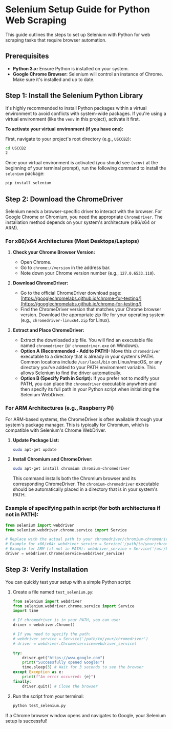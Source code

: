 # Selenium Setup Guide for Python Web Scraping

This guide outlines the steps to set up Selenium with Python for web scraping tasks that require browser automation.

## Prerequisites

*   **Python 3.x:** Ensure Python is installed on your system.
*   **Google Chrome Browser:** Selenium will control an instance of Chrome. Make sure it's installed and up to date.

## Step 1: Install the Selenium Python Library

It's highly recommended to install Python packages within a virtual environment to avoid conflicts with system-wide packages. If you're using a virtual environment (like the `venv` in this project), activate it first.

**To activate your virtual environment (if you have one):**

First, navigate to your project's root directory (e.g., `USCCB2`):

```bash
cd USCCB2
2
```

Once your virtual environment is activated (you should see `(venv)` at the beginning of your terminal prompt), run the following command to install the `selenium` package:

```bash
pip install selenium
```

## Step 2: Download the ChromeDriver

Selenium needs a browser-specific driver to interact with the browser. For Google Chrome or Chromium, you need the appropriate `ChromeDriver`. The installation method depends on your system's architecture (x86/x64 or ARM).

### For x86/x64 Architectures (Most Desktops/Laptops)

1.  **Check your Chrome Browser Version:**
    *   Open Chrome.
    *   Go to `chrome://version` in the address bar.
    *   Note down your Chrome version number (e.g., `127.0.6533.110`).

2.  **Download ChromeDriver:**
    *   Go to the official ChromeDriver download page: [https://googlechromelabs.github.io/chrome-for-testing/](https://googlechromelabs.github.io/chrome-for-testing/)
    *   Find the ChromeDriver version that matches your Chrome browser version. Download the appropriate zip file for your operating system (e.g., `chromedriver-linux64.zip` for Linux).

3.  **Extract and Place ChromeDriver:**
    *   Extract the downloaded zip file. You will find an executable file named `chromedriver` (or `chromedriver.exe` on Windows).
    *   **Option A (Recommended - Add to PATH):** Move this `chromedriver` executable to a directory that is already in your system's PATH. Common locations include `/usr/local/bin` on Linux/macOS, or any directory you've added to your PATH environment variable. This allows Selenium to find the driver automatically.
    *   **Option B (Specify Path in Script):** If you prefer not to modify your PATH, you can place the `chromedriver` executable anywhere and then specify its full path in your Python script when initializing the Selenium WebDriver.

### For ARM Architectures (e.g., Raspberry Pi)

For ARM-based systems, the ChromeDriver is often available through your system's package manager. This is typically for Chromium, which is compatible with Selenium's Chrome WebDriver.

1.  **Update Package List:**
    ```bash
    sudo apt-get update
    ```

2.  **Install Chromium and ChromeDriver:**
    ```bash
    sudo apt-get install chromium chromium-chromedriver
    ```
    This command installs both the Chromium browser and its corresponding ChromeDriver. The `chromium-chromedriver` executable should be automatically placed in a directory that is in your system's PATH.

### Example of specifying path in script (for both architectures if not in PATH):

```python
from selenium import webdriver
from selenium.webdriver.chrome.service import Service

# Replace with the actual path to your chromedriver/chromium-chromedriver executable
# Example for x86/x64: webdriver_service = Service('/path/to/your/chromedriver')
# Example for ARM (if not in PATH): webdriver_service = Service('/usr/bin/chromium-chromedriver') # Common path
driver = webdriver.Chrome(service=webdriver_service)
```

## Step 3: Verify Installation

You can quickly test your setup with a simple Python script:

1.  Create a file named `test_selenium.py`:

    ```python
    from selenium import webdriver
    from selenium.webdriver.chrome.service import Service
    import time

    # If chromedriver is in your PATH, you can use:
    driver = webdriver.Chrome()

    # If you need to specify the path:
    # webdriver_service = Service('/path/to/your/chromedriver')
    # driver = webdriver.Chrome(service=webdriver_service)

    try:
        driver.get("https://www.google.com")
        print("Successfully opened Google!")
        time.sleep(3) # Wait for 3 seconds to see the browser
    except Exception as e:
        print(f"An error occurred: {e}")
    finally:
        driver.quit() # Close the browser
    ```

2.  Run the script from your terminal:

    ```bash
    python test_selenium.py
    ```

If a Chrome browser window opens and navigates to Google, your Selenium setup is successful!
